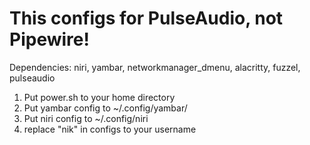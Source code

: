 # This configs for PulseAudio, not Pipewire!

Dependencies: niri, yambar, networkmanager_dmenu, alacritty, fuzzel, pulseaudio

1. Put power.sh to your home directory
2. Put yambar config to ~/.config/yambar/
3. Put niri config to ~/.config/niri
4. replace "nik" in configs to your username
